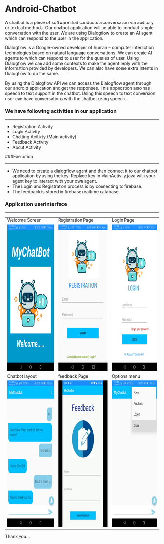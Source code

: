 # Android-Chatbot

A chatbot is a piece of software that conducts a conversation via auditory or textual methods. Our chatbot application will be able to conduct simple conversation with the user. We are using Dialogflow to create an AI agent which can respond to the user in the application.

Dialogflow is a Google-owned developer of human – computer interaction technologies based on natural language conversations. We can create AI agents to which can respond to user for the queries of user. Using Dialogflow we can add some contexts to make the agent reply with the information provided by developers. We can also have some extra Intents in Dialogflow to do the same.

By using the Dialogflow API we can access the Dialogflow agent through our android application and get the responses. This application also has speech to text support in the chatbot. Using this speech to text conversion user can have conversations with the chatbot using speech.

### We have following activities in our application
 ****

  - Registration Activity
  - Login Activity
  - Chatting Acitivty (Main Activity)
  - Feedback Activity
  - About Activity


###Execution
 ****

- We need to create a dialogflow agent and then connect it to our chatbot application by using the key. Replace key in MainActivity.java with your agent key to interact with your own agent.
- The Login and Registration process is by connecting to firebase.
- The feedback is stored in firebase realtime database.

### Application userinterface
 ****
<table>
  <tr>
    <td>Welcome Screen</td>
     <td>Registration Page</td>
     <td>Login Page</td>
  </tr>
  <tr>
    <td><img src="img/welcome.png" width=270 height=480></td>
    <td><img src="img/registration.png" width=270 height=480></td>
    <td><img src="img/Login.png" width=270 height=480></td>
  </tr>
  <tr>
        <td>Chatbot layout</td>
     <td>feedback Page</td>
     <td> Options menu</td>
  </tr>
  <tr>
    <td><img src="img/Chatbot.png" width=270 height=480></td>
    <td><img src="img/feedback.png" width=270 height=480></td>
    <td><img src="img/menu.png" width=270 height=480></td>
  </tr>
 </table>

Thank you...
